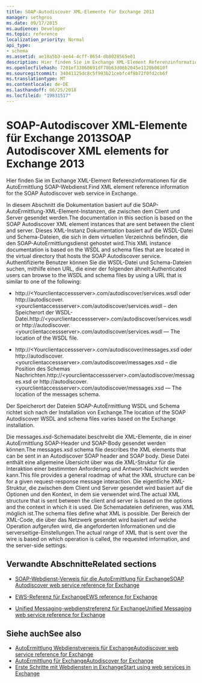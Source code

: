 ```yaml
---
title: SOAP-Autodiscover XML-Elemente für Exchange 2013
manager: sethgros
ms.date: 09/17/2015
ms.audience: Developer
ms.topic: reference
localization_priority: Normal
api_type:
- schema
ms.assetid: ae18a5b3-ae44-4cff-8654-db8028565e01
description: Hier finden Sie im Exchange XML-Element Referenzinformationen für die AutoErmittlung SOAP-Webdienst.
ms.openlocfilehash: 7201ef33060691df70b63d06b2045e1120b0610f
ms.sourcegitcommit: 34041125dc8c5f993b21cebfc4f8b72f0fd2cb6f
ms.translationtype: MT
ms.contentlocale: de-DE
ms.lasthandoff: 06/25/2018
ms.locfileid: "19831517"
---
```

# <a name="soap-autodiscover-xml-elements-for-exchange-2013"></a><span data-ttu-id="0aa42-103">SOAP-Autodiscover XML-Elemente für Exchange 2013</span><span class="sxs-lookup"><span data-stu-id="0aa42-103">SOAP Autodiscover XML elements for Exchange 2013</span></span>

<span data-ttu-id="0aa42-104">Hier finden Sie im Exchange XML-Element Referenzinformationen für die AutoErmittlung SOAP-Webdienst.</span><span class="sxs-lookup"><span data-stu-id="0aa42-104">Find XML element reference information for the SOAP Autodiscover web service in Exchange.</span></span>
  
<span data-ttu-id="0aa42-105">In diesem Abschnitt die Dokumentation basiert auf die SOAP-AutoErmittlung-XML-Element-Instanzen, die zwischen dem Client und Server gesendet werden.</span><span class="sxs-lookup"><span data-stu-id="0aa42-105">The documentation in this section is based on the SOAP Autodiscover XML element instances that are sent between the client and server.</span></span> <span data-ttu-id="0aa42-106">Dieses XML-Instanz Dokumentation basiert auf die WSDL-Datei und Schema-Dateien, die sich in dem virtuellen Verzeichnis befinden, die den SOAP-AutoErmittlungsdienst gehostet wird.</span><span class="sxs-lookup"><span data-stu-id="0aa42-106">This XML instance documentation is based on the WSDL and schema files that are located in the virtual directory that hosts the SOAP Autodiscover service.</span></span> <span data-ttu-id="0aa42-107">Authentifizierte Benutzer können Sie die WSDL-Datei und Schema-Dateien suchen, mithilfe einen URL, die einer der folgenden ähnelt:</span><span class="sxs-lookup"><span data-stu-id="0aa42-107">Authenticated users can browse to the WSDL and schema files by using a URL that is similar to one of the following:</span></span>
  
- <span data-ttu-id="0aa42-108">http://\<Yourclientaccessserver\>.com/autodiscover/services.wsdl oder http://autodiscover.\<yourclientaccessserver\>.com/autodiscover/services.wsdl – den Speicherort der WSDL-Datei.</span><span class="sxs-lookup"><span data-stu-id="0aa42-108">http://\<yourclientaccessserver\>.com/autodiscover/services.wsdl or http://autodiscover.\<yourclientaccessserver\>.com/autodiscover/services.wsdl — The location of the WSDL file.</span></span>
    
- <span data-ttu-id="0aa42-109">http://\<Yourclientaccessserver\>.com/autodiscover/messages.xsd oder http://autodiscover.\<yourclientaccessserver\>.com/autodiscover/messages.xsd – die Position des Schemas Nachrichten.</span><span class="sxs-lookup"><span data-stu-id="0aa42-109">http://\<yourclientaccessserver\>.com/autodiscover/messages.xsd or http://autodiscover.\<yourclientaccessserver\>.com/autodiscover/messages.xsd — The location of the messages schema.</span></span>
    
<span data-ttu-id="0aa42-110">Der Speicherort der Dateien SOAP-AutoErmittlung WSDL und Schema richtet sich nach der Installation von Exchange.</span><span class="sxs-lookup"><span data-stu-id="0aa42-110">The location of the SOAP Autodiscover WSDL and schema files varies based on the Exchange installation.</span></span>
  
<span data-ttu-id="0aa42-111">Die messages.xsd-Schemadatei beschreibt die XML-Elemente, die in einer AutoErmittlung SOAP-Header und SOAP-Body gesendet werden können.</span><span class="sxs-lookup"><span data-stu-id="0aa42-111">The messages.xsd schema file describes the XML elements that can be sent in an Autodiscover SOAP header and SOAP body.</span></span> <span data-ttu-id="0aa42-112">Diese Datei enthält eine allgemeine Übersicht über was die XML-Struktur für die Interaktion einer bestimmten Anforderung und Antwort-Nachricht werden kann.</span><span class="sxs-lookup"><span data-stu-id="0aa42-112">This file provides a general roadmap of what the XML structure can be for a given request-response message interaction.</span></span> <span data-ttu-id="0aa42-113">Die eigentliche XML-Struktur, die zwischen dem Client und Server gesendet wird basiert auf die Optionen und den Kontext, in dem sie verwendet wird.</span><span class="sxs-lookup"><span data-stu-id="0aa42-113">The actual XML structure that is sent between the client and server is based on the options and the context in which it is used.</span></span> <span data-ttu-id="0aa42-114">Die Schemadateien definieren, was XML möglich ist.</span><span class="sxs-lookup"><span data-stu-id="0aa42-114">The schema files define what XML is possible.</span></span> <span data-ttu-id="0aa42-115">Der Bereich der XML-Code, die über das Netzwerk gesendet wird basiert auf welche Operation aufgerufen wird, die angeforderten Informationen und die serverseitige-Einstellungen.</span><span class="sxs-lookup"><span data-stu-id="0aa42-115">The actual range of XML that is sent over the wire is based on which operation is called, the requested information, and the server-side settings.</span></span> 
  
## <a name="related-sections"></a><span data-ttu-id="0aa42-116">Verwandte Abschnitte</span><span class="sxs-lookup"><span data-stu-id="0aa42-116">Related sections</span></span>
<span data-ttu-id="0aa42-117"><a name="bk_RelatedSections"> </a></span><span class="sxs-lookup"><span data-stu-id="0aa42-117"></span></span>

- [<span data-ttu-id="0aa42-118">SOAP-Webdienst-Verweis für die AutoErmittlung für Exchange</span><span class="sxs-lookup"><span data-stu-id="0aa42-118">SOAP Autodiscover web service reference for Exchange</span></span>](soap-autodiscover-web-service-reference-for-exchange.md)
    
- [<span data-ttu-id="0aa42-119">EWS-Referenz für Exchange</span><span class="sxs-lookup"><span data-stu-id="0aa42-119">EWS reference for Exchange</span></span>](ews-reference-for-exchange.md)
    
- [<span data-ttu-id="0aa42-120">Unified Messaging-webdienstreferenz für Exchange</span><span class="sxs-lookup"><span data-stu-id="0aa42-120">Unified Messaging web service reference for Exchange</span></span>](unified-messaging-web-service-reference-for-exchange.md)
    
## <a name="see-also"></a><span data-ttu-id="0aa42-121">Siehe auch</span><span class="sxs-lookup"><span data-stu-id="0aa42-121">See also</span></span>

- [<span data-ttu-id="0aa42-122">AutoErmittlung Webdienstverweis für Exchange</span><span class="sxs-lookup"><span data-stu-id="0aa42-122">Autodiscover web service reference for Exchange</span></span>](autodiscover-web-service-reference-for-exchange.md)
- [<span data-ttu-id="0aa42-123">AutoErmittlung für Exchange</span><span class="sxs-lookup"><span data-stu-id="0aa42-123">Autodiscover for Exchange</span></span>](../exchange-web-services/autodiscover-for-exchange.md)
- [<span data-ttu-id="0aa42-124">Erste Schritte mit Webdiensten in Exchange</span><span class="sxs-lookup"><span data-stu-id="0aa42-124">Start using web services in Exchange</span></span>](../exchange-web-services/start-using-web-services-in-exchange.md)
    

